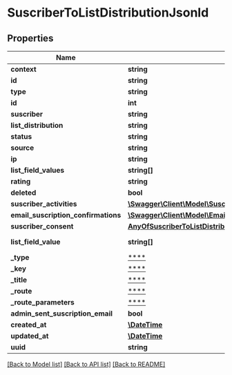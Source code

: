 # SuscriberToListDistributionJsonld

## Properties
Name | Type | Description | Notes
------------ | ------------- | ------------- | -------------
**context** | **string** |  | [optional] 
**id** | **string** |  | [optional] 
**type** | **string** |  | [optional] 
**id** | **int** |  | [optional] 
**suscriber** | **string** |  | [optional] 
**list_distribution** | **string** |  | 
**status** | **string** |  | [optional] 
**source** | **string** |  | [optional] 
**ip** | **string** |  | [optional] 
**list_field_values** | **string[]** |  | [optional] 
**rating** | **string** |  | [optional] 
**deleted** | **bool** |  | [optional] 
**suscriber_activities** | [**\Swagger\Client\Model\SuscriberActivityJsonld[]**](SuscriberActivityJsonld.md) |  | [optional] 
**email_suscription_confirmations** | [**\Swagger\Client\Model\EmailSuscriptionConfirmationJsonld[]**](EmailSuscriptionConfirmationJsonld.md) |  | [optional] 
**suscriber_consent** | [**AnyOfSuscriberToListDistributionJsonldSuscriberConsent**](AnyOfSuscriberToListDistributionJsonldSuscriberConsent.md) |  | [optional] 
**list_field_value** | **string[]** | Add listFieldValue. | [optional] 
**_type** | [****](.md) |  | [optional] 
**_key** | [****](.md) |  | [optional] 
**_title** | [****](.md) |  | [optional] 
**_route** | [****](.md) |  | [optional] 
**_route_parameters** | [****](.md) |  | [optional] 
**admin_sent_suscription_email** | **bool** |  | [optional] 
**created_at** | [**\DateTime**](\DateTime.md) |  | [optional] 
**updated_at** | [**\DateTime**](\DateTime.md) |  | [optional] 
**uuid** | **string** |  | [optional] 

[[Back to Model list]](../../README.md#documentation-for-models) [[Back to API list]](../../README.md#documentation-for-api-endpoints) [[Back to README]](../../README.md)

